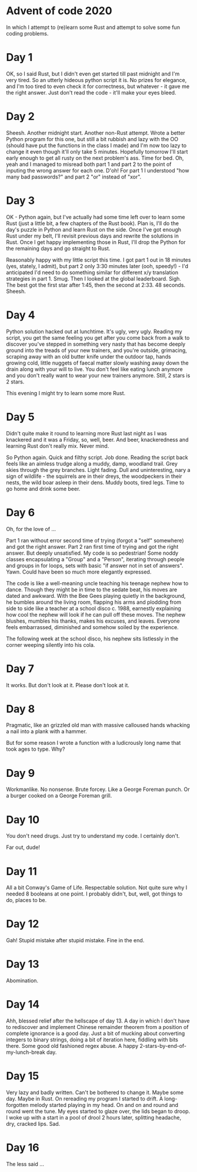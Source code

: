 # Advent of code 2020
In which I attempt to (re)learn some Rust and attempt to solve some fun coding problems.

# Day 1
OK, so I said Rust, but I didn't even get started till past midnight and I'm very tired. So an utterly hideous python script it is. No prizes for elegance, and I'm too tired to even check it for correctness, but whatever - it gave me the right answer. Just don't read the code - it'll make your eyes bleed.

# Day 2
Sheesh. Another midnight start. Another non-Rust attempt. Wrote a better Python program for this one, but still a bit rubbish and lazy with the OO (should have put the functions in the class I made) and I'm now too lazy to change it even though it'll only take 5 minutes. Hopefully tomorrow I'll start early enough to get all rusty on the next problem's ass. Time for bed. Oh, yeah and I managed to misread both part 1 and part 2 to the point of inputing the wrong answer for each one. D'oh! For part 1 I understood "how many bad passwords?" and part 2 "or" instead of "xor".

# Day 3
OK - Python again, but I've actually had some time left over to learn some Rust (just a little bit, a few chapters of the Rust book). Plan is, I'll do the day's puzzle in Python and learn Rust on the side. Once I've got enough Rust under my belt, I'll revisit previous days and rewrite the solutions in Rust. Once I get happy implementing those in Rust, I'll drop the Python for the remaining days and go straight to Rust.

Reasonably happy with my little script this time. I got part 1 out in 18 minutes (yes, stately, I admit), but part 2 only 3:30 minutes later (ooh, speedy!) - I'd anticipated I'd need to do something similar for different x/y translation strategies in part 1. Smug. Then I looked at the global leaderboard. Sigh. The best got the first star after 1:45, then the second at 2:33. 48 seconds. Sheesh.

# Day 4
Python solution hacked out at lunchtime. It's ugly, very ugly. Reading my script, you get the same feeling you get after you come back from a walk to discover you've stepped in something very nasty that has become deeply ground into the treads of your new trainers, and you're outside, grimacing, scraping away with an old butter knife under the outdoor tap, hands growing cold, little nuggets of faecal matter slowly washing away down the drain along with your will to live. You don't feel like eating lunch anymore and you don't really want to wear your new trainers anymore. Still, 2 stars is 2 stars.

This evening I might try to learn some more Rust.

# Day 5
Didn't quite make it round to learning more Rust last night as I was knackered and it was a Friday, so, well, beer. And beer, knackeredness and learning Rust don't really mix. Never mind.

So Python again. Quick and filthy script. Job done. Reading the script back feels like an aimless trudge along a muddy, damp, woodland trail. Grey skies through the grey branches. Light fading. Dull and uninteresting, nary a sign of wildlife - the squirrels are in their dreys, the woodpeckers in their nests, the wild boar asleep in their dens. Muddy boots, tired legs. Time to go home and drink some beer.

# Day 6
Oh, for the love of ...

Part 1 ran without error second time of trying (forgot a "self" somewhere) and got the right answer. Part 2 ran first time of trying and got the right answer. But deeply unsatisfied. My code is so pedestrian! Some noddy classes encapsulating a "Group" and a "Person", iterating through people and groups in for loops, sets with basic "if answer not in set of answers". Yawn. Could have been so much more elegantly expressed.

The code is like a well-meaning uncle teaching his teenage nephew how to dance. Though they might be in time to the sedate beat, his moves are dated and awkward. With the Bee Gees playing quietly in the background, he bumbles around the living room, flapping his arms and plodding from side to side like a teacher at a school disco c. 1988, earnestly explaining how cool the nephew will look if he can pull off these moves. The nephew blushes, mumbles his thanks, makes his excuses, and leaves. Everyone feels embarrassed, diminished and somehow soiled by the experience.

The following week at the school disco, his nephew sits listlessly in the corner weeping silently into his cola.

# Day 7
It works. But don't look at it. Please don't look at it.

# Day 8
Pragmatic, like an grizzled old man with massive calloused hands whacking a nail into a plank with a hammer.

But for some reason I wrote a function with a ludicrously long name that took ages to type. Why?

# Day 9
Workmanlike. No nonsense. Brute forcey. Like a George Foreman punch. Or a burger cooked on a George Foreman grill.

# Day 10
You don't need drugs. Just try to understand my code. I certainly don't.

Far out, dude!

# Day 11
All a bit Conway's Game of Life. Respectable solution. Not quite sure why I needed 8 booleans at one point. I probably didn't, but, well, got things to do, places to be.

# Day 12
Gah! Stupid mistake after stupid mistake. Fine in the end.

# Day 13
Abomination.

# Day 14
Ahh, blessed relief after the hellscape of day 13. A day in which I don't have to rediscover and implement Chinese remainder theorem from a position of complete ignorance is a good day. Just a bit of mucking about converting integers to binary strings, doing a bit of iteration here, fiddling with bits there. Some good old fashioned regex abuse. A happy 2-stars-by-end-of-my-lunch-break day.

# Day 15
Very lazy and badly written. Can't be bothered to change it. Maybe some day. Maybe in Rust. On rereading my program I started to drift. A long-forgotten melody started playing in my head. On and on and round and round went the tune. My eyes started to glaze over, the lids began to droop. I woke up with a start in a pool of drool 2 hours later, splitting headache, dry, cracked lips. Sad.

# Day 16
The less said ...
